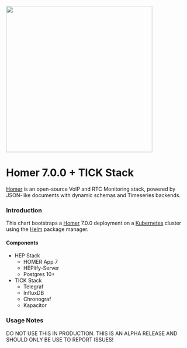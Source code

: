 <img src="https://camo.githubusercontent.com/fa828ea477eadd7e17a7814bae9946fea34e4c8b/687474703a2f2f692e696d6775722e636f6d2f566958634741442e706e67" width=400 />

# Homer 7.0.0 + TICK Stack

[Homer](https://www.sipcapture.org/) is an open-source VoIP and RTC Monitoring stack, powered by JSON-like documents with dynamic schemas and Timeseries backends.

### Introduction

This chart bootstraps a [Homer](https://github.com/sipcapture/homer) 7.0.0 deployment on a [Kubernetes](http://kubernetes.io) cluster using the [Helm](https://helm.sh) package manager.

#### Components
* HEP Stack
  * HOMER App 7
  * HEPlify-Server
  * Postgres 10+
* TICK Stack
  * Telegraf
  * InfluxDB
  * Chronograf
  * Kapacitor
  
### Usage Notes
DO NOT USE THIS IN PRODUCTION. THIS IS AN ALPHA RELEASE AND SHOULD ONLY BE USE TO REPORT ISSUES!
